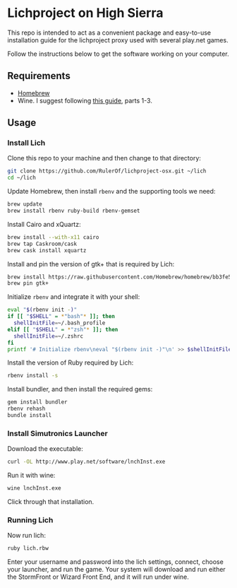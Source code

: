 # Lichproject on High Sierra

This repo is intended to act as a convenient package and easy-to-use installation guide for the lichproject proxy used with several play.net games.

Follow the instructions below to get the software working on your computer.

## Requirements

- [Homebrew](https://brew.sh/)
- Wine. I suggest following [this guide](https://www.davidbaumgold.com/tutorials/wine-mac/#part-1:-install-homebrew), parts 1-3.

## Usage

### Install Lich

Clone this repo to your machine and then change to that directory:

```bash
git clone https://github.com/RulerOf/lichproject-osx.git ~/lich
cd ~/lich
```

Update Homebrew, then install `rbenv` and the supporting tools we need:

```bash
brew update
brew install rbenv ruby-build rbenv-gemset
```

Install Cairo and xQuartz:

```bash
brew install --with-x11 cairo
brew tap Caskroom/cask
brew cask install xquartz
```

Install and pin the version of gtk+ that is required by Lich:

```bash
brew install https://raw.githubusercontent.com/Homebrew/homebrew/bb3fe5f2de87f76bc0a3f3480635c8fd0d68cec3/Library/Formula/gtk+.rb
brew pin gtk+
```

Initialize `rbenv` and integrate it with your shell:

```bash
eval "$(rbenv init -)"
if [[ "$SHELL" = *"bash"* ]]; then
  shellInitFile=~/.bash_profile
elif [[ "$SHELL" = *"zsh"* ]]; then
  shellInitFile=~/.zshrc
fi
printf '# Initialize rbenv\neval "$(rbenv init -)"\n' >> $shellInitFile
```

Install the version of Ruby required by Lich:

```bash
rbenv install -s
```

Install bundler, and then install the required gems:

```bash
gem install bundler
rbenv rehash
bundle install
```

### Install Simutronics Launcher

Download the executable:

```bash
curl -OL http://www.play.net/software/lnchInst.exe
```

Run it with wine:

```bash
wine lnchInst.exe
```

Click through that installation.

### Running Lich

Now run lich:

```bash
ruby lich.rbw
```

Enter your username and password into the lich settings, connect, choose your launcher, and run the game. Your system will download and run either the StormFront or Wizard Front End, and it will run under wine.
